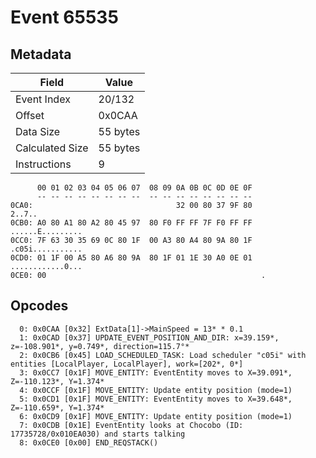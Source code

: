# Event 65535

## Metadata

| Field           | Value    |
|-----------------|----------|
| Event Index     | 20/132   |
| Offset          | 0x0CAA   |
| Data Size       | 55 bytes |
| Calculated Size | 55 bytes |
| Instructions    | 9        |

```
      00 01 02 03 04 05 06 07  08 09 0A 0B 0C 0D 0E 0F
      -- -- -- -- -- -- -- --  -- -- -- -- -- -- -- --
0CA0:                                32 00 80 37 9F 80            2..7..
0CB0: A0 80 A1 80 A2 80 45 97  80 F0 FF FF 7F F0 FF FF  ......E.........
0CC0: 7F 63 30 35 69 0C 80 1F  00 A3 80 A4 80 9A 80 1F  .c05i...........
0CD0: 01 1F 00 A5 80 A6 80 9A  80 1F 01 1E 30 A0 0E 01  ............0...
0CE0: 00                                                .               
```

## Opcodes

```
  0: 0x0CAA [0x32] ExtData[1]->MainSpeed = 13* * 0.1
  1: 0x0CAD [0x37] UPDATE_EVENT_POSITION_AND_DIR: x=39.159*, z=-108.901*, y=0.749*, direction=115.7°*
  2: 0x0CB6 [0x45] LOAD_SCHEDULED_TASK: Load scheduler "c05i" with entities [LocalPlayer, LocalPlayer], work=[202*, 0*]
  3: 0x0CC7 [0x1F] MOVE_ENTITY: EventEntity moves to X=39.091*, Z=-110.123*, Y=1.374*
  4: 0x0CCF [0x1F] MOVE_ENTITY: Update entity position (mode=1)
  5: 0x0CD1 [0x1F] MOVE_ENTITY: EventEntity moves to X=39.648*, Z=-110.659*, Y=1.374*
  6: 0x0CD9 [0x1F] MOVE_ENTITY: Update entity position (mode=1)
  7: 0x0CDB [0x1E] EventEntity looks at Chocobo (ID: 17735728/0x010EA030) and starts talking
  8: 0x0CE0 [0x00] END_REQSTACK()
```
